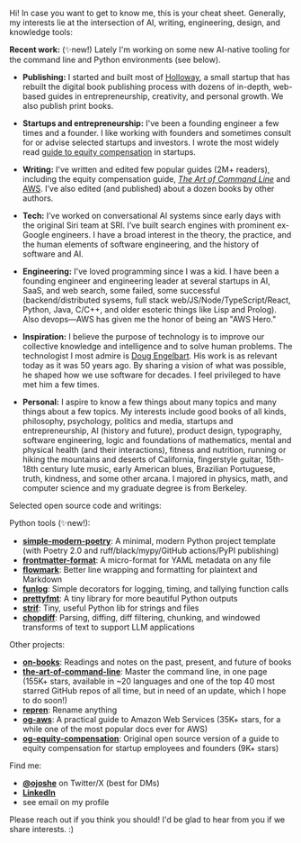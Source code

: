 Hi! In case you want to get to know me, this is your cheat sheet. Generally, my interests lie at the intersection of AI, writing, engineering, design, and knowledge tools:


 **Recent work:** (✨new!) Lately I'm working on some new AI-native tooling for the command line and Python environments (see below).

- **Publishing:** I started and built most of [Holloway](https://www.holloway.com/catalog), a small startup that has rebuilt the digital book publishing process with dozens of in-depth, web-based guides in entrepreneurship, creativity, and personal growth. We also publish print books.


- **Startups and entrepreneurship:** I've been a founding engineer a few times and a founder. I like working with founders and sometimes consult for or advise selected startups and investors. I wrote the most widely read [guide to equity compensation](https://www.holloway.com/g/equity-compensation) in startups.
  
- **Writing:** I've written and edited few popular guides (2M+ readers), including the equity compensation guide, [*The Art of Command Line*](https://github.com/jlevy/the-art-of-command-line) and [AWS](https://github.com/open-guides/og-aws). I’ve also edited (and published) about a dozen books by other authors.

- **Tech:** I’ve worked on conversational AI systems since early days with the original Siri team at SRI. I’ve built search engines with prominent ex-Google engineers. I have a broad interest in the theory, the practice, and the human elements of software engineering, and the history of software and AI.
  
- **Engineering:** I've loved programming since I was a kid. I have been a founding engineer and engineering leader at several startups in AI, SaaS, and web search, some failed, some successful (backend/distributed sysems, full stack web/JS/Node/TypeScript/React, Python, Java, C/C++, and older esoteric things like Lisp and Prolog). Also devops—AWS has given me the honor of being an "AWS Hero."

- **Inspiration:** I believe the purpose of technology is to improve our collective knowledge and intelligence and to solve human problems. The technologist I most admire is [Doug Engelbart](https://en.wikipedia.org/wiki/Douglas_Engelbart). His work is as relevant today as it was 50 years ago. By sharing a vision of what was possible, he shaped how we use software for decades. I feel privileged to have met him a few times.
  
- **Personal:** I aspire to know a few things about many topics and many things about a few topics. My interests include good books of all kinds, philosophy, psychology, politics and media, startups and entrepreneurship, AI (history and future), product design, typography, software engineering, logic and foundations of mathematics, mental and physical health (and their interactions), fitness and nutrition, running or hiking the mountains and deserts of California, fingerstyle guitar, 15th-18th century lute music, early American blues, Brazilian Portuguese, truth, kindness, and some other arcana. I majored in physics, math, and computer science and my graduate degree is from Berkeley.

Selected open source code and writings:

Python tools (✨new!):

- [**simple-modern-poetry**](https://github.com/jlevy/simple-modern-poetry): A minimal, modern Python project template (with Poetry 2.0 and ruff/black/mypy/GitHub actions/PyPI publishing)
- [**frontmatter-format**](https://github.com/jlevy/frontmatter-format): A micro-format for YAML metadata on any file
- [**flowmark**](https://github.com/jlevy/flowmark): Better line wrapping and formatting for plaintext and Markdown
- [**funlog**](https://github.com/jlevy/funlog): Simple decorators for logging, timing, and tallying function calls
- [**prettyfmt**](https://github.com/jlevy/prettyfmt): A tiny library for more beautiful Python outputs
- [**strif**](https://github.com/jlevy/strif): Tiny, useful Python lib for strings and files
- [**chopdiff**](https://github.com/jlevy/chopdiff): Parsing, diffing, diff filtering, chunking, and windowed transforms of text to support LLM applications

Other projects:

- [**on-books**](https://github.com/jlevy/on-books): Readings and notes on the past, present, and future of books
- [**the-art-of-command-line**](https://github.com/jlevy/the-art-of-command-line): Master the command line, in one page (155K+ stars, available in ~20 languages and one of the top 40 most starred GitHub repos of all time, but in need of an update, which I hope to do soon!)
- [**repren**](https://github.com/jlevy/repren): Rename anything
- [**og-aws**](https://github.com/open-guides/og-aws): A practical guide to Amazon Web Services (35K+ stars, for a while one of the most popular docs ever for AWS)
- [**og-equity-compensation**](https://github.com/jlevy/og-equity-compensation): Original open source version of a guide to equity compensation for startup employees and founders (9K+ stars)

Find me:

- [**@ojoshe**](https://twitter.com/ojoshe) on Twitter/X (best for DMs) 
- [**LinkedIn**](https://www.linkedin.com/in/jlevy/)
- see email on my profile

Please reach out if you think you should! I'd be glad to hear from you if we share interests. :)
